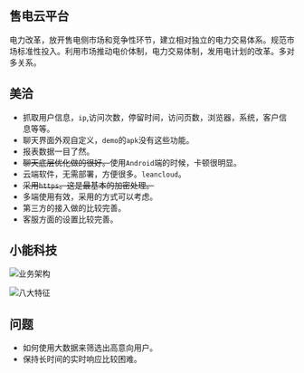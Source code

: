 ## 售电云平台

电力改革，放开售电侧市场和竞争性环节，建立相对独立的电力交易体系。规范市场标准性投入。利用市场推动电价体制，电力交易体制，发用电计划的改革。多对多关系。

## 美洽

- 抓取用户信息，`ip`,访问次数，停留时间，访问页数，浏览器，系统，客户信息等等。
- 聊天界面外观自定义，`demo`的`apk`没有这些功能。
- 报表数据一目了然。
- ~~聊天底层优化做的很好。~~使用`Android`端的时候，卡顿很明显。
- 云端软件，无需部署，方便很多。`leancloud`。
- ~~采用`https`。这是最基本的加密处理。~~
- 多端使用有效，采用的方式可以考虑。
- 第三方的接入做的比较完善。
- 客服方面的设置比较完善。

## 小能科技

![业务架构](http://7xk0q3.com1.z0.glb.clouddn.com/%E4%B8%9A%E5%8A%A1%E6%9E%B6%E6%9E%84.png)

![八大特征](http://7xk0q3.com1.z0.glb.clouddn.com/%E5%85%AB%E5%A4%A7%E7%89%B9%E5%BE%81.png)

## 问题

- 如何使用大数据来筛选出高意向用户。
- 保持长时间的实时响应比较困难。


